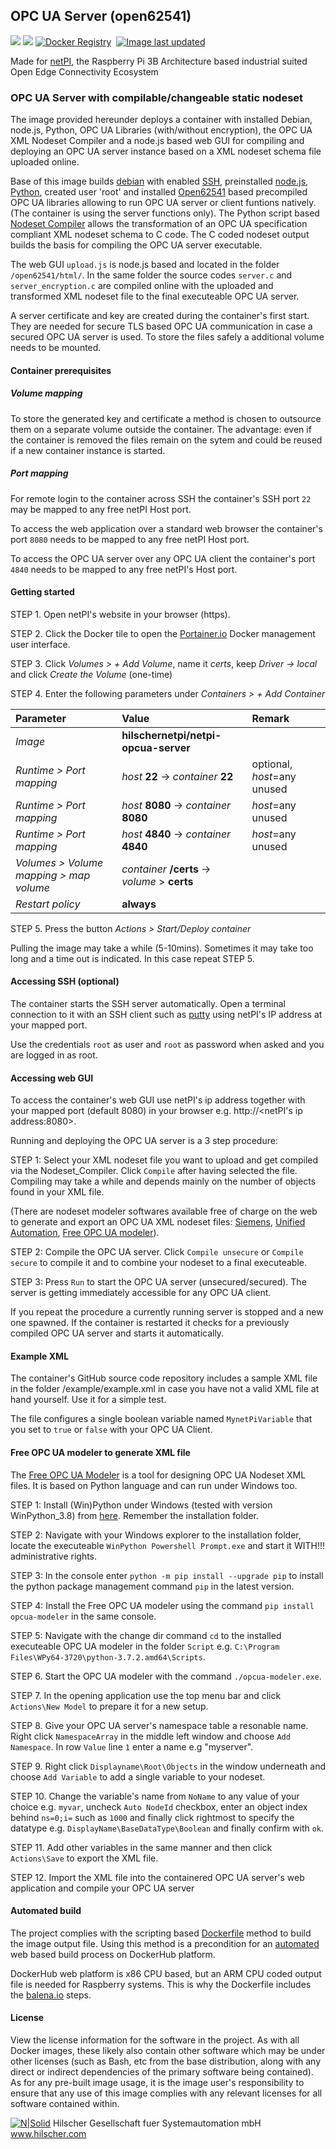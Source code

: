 ## OPC UA Server (open62541)

[![](https://images.microbadger.com/badges/image/hilschernetpi/netpi-raspbian.svg)](https://microbadger.com/images/hilschernetpi/netpi-opcua-server "OPC UA Server")
[![](https://images.microbadger.com/badges/commit/hilschernetpi/netpi-raspbian.svg)](https://microbadger.com/images/hilschernetpi//netpi-opcua-server "OPC UA Server")
[![Docker Registry](https://img.shields.io/docker/pulls/hilschernetpi/netpi-opcua-server.svg)](https://registry.hub.docker.com/u/hilschernetpi/netpi-opcua-server/)&nbsp;
[![Image last updated](https://img.shields.io/badge/dynamic/json.svg?url=https://api.microbadger.com/v1/images/hilschernetpi/netpi-opcua-server&label=Image%20last%20updated&query=$.LastUpdated&colorB=007ec6)](http://microbadger.com/images/hilschernetpi/netpi-opcua-server "Image last updated")&nbsp;

Made for [netPI](https://www.netiot.com/netpi/), the Raspberry Pi 3B Architecture based industrial suited Open Edge Connectivity Ecosystem

### OPC UA Server with compilable/changeable static nodeset

The image provided hereunder deploys a container with installed Debian, node.js, Python, OPC UA Libraries (with/without encryption), the OPC UA XML Nodeset Compiler and a node.js based web GUI for compiling and deploying an OPC UA server instance based on a XML nodeset schema file uploaded online.

Base of this image builds [debian](https://www.balena.io/docs/reference/base-images/base-images/) with enabled [SSH](https://en.wikipedia.org/wiki/Secure_Shell), preinstalled [node.js](https://nodejs.org/en/), [Python](https://www.python.org/), created user 'root' and installed [Open62541](https://open62541.org/) based precompiled OPC UA libraries allowing to run OPC UA server or client funtions natively. (The container is using the server functions only). The Python script based [Nodeset Compiler](https://open62541.org/doc/current/nodeset_compiler.html) allows the transformation of an OPC UA specification compliant XML nodeset schema to C code. The C coded nodeset output builds the basis for compiling the OPC UA server executable.

The web GUI `upload.js` is node.js based and located in the folder `/open62541/html/`. In the same folder the source codes `server.c` and `server_encryption.c` are compiled online with the uploaded and transformed XML nodeset file to the final executeable OPC UA server.

A server certificate and key are created during the container's first start. They are needed for secure TLS based OPC UA communication in case a secured OPC UA server is used. To store the files safely a additional volume needs to be mounted.

#### Container prerequisites

##### Volume mapping 

To store the generated key and certificate a method is chosen to outsource them on a separate volume outside the container. The advantage: even if the container is removed the files remain on the sytem and could be reused if a new container instance is started. 

##### Port mapping

For remote login to the container across SSH the container's SSH port `22` may be mapped to any free netPI Host port.

To access the web application over a standard web browser the container's port `8080` needs to be mapped to any free netPI Host port.

To access the OPC UA server over any OPC UA client the container's port `4840` needs to be mapped to any free netPI's Host port.

#### Getting started

STEP 1. Open netPI's website in your browser (https).

STEP 2. Click the Docker tile to open the [Portainer.io](http://portainer.io/) Docker management user interface.

STEP 3. Click *Volumes > + Add Volume*, name it *certs*, keep *Driver -> local* and click *Create the Volume* (one-time)

STEP 4. Enter the following parameters under *Containers > + Add Container*

Parameter | Value | Remark
:---------|:------ |:------
*Image* | **hilschernetpi/netpi-opcua-server**
*Runtime > Port mapping* | *host* **22** -> *container* **22** | optional, *host*=any unused
*Runtime > Port mapping* | *host* **8080** -> *container* **8080** | *host*=any unused
*Runtime > Port mapping* | *host* **4840** -> *container* **4840** | *host*=any unused
*Volumes > Volume mapping > map volume* | *container* **/certs** -> *volume* > **certs** |
*Restart policy* | **always**

STEP 5. Press the button *Actions > Start/Deploy container*

Pulling the image may take a while (5-10mins). Sometimes it may take too long and a time out is indicated. In this case repeat STEP 5.

#### Accessing SSH (optional)

The container starts the SSH server automatically. Open a terminal connection to it with an SSH client such as [putty](http://www.putty.org/) using netPI's IP address at your mapped port.

Use the credentials `root` as user and `root` as password when asked and you are logged in as root.

#### Accessing web GUI

To access the container's web GUI use netPI's ip address together with your mapped port (default 8080) in your browser e.g. http://<netPI's ip address:8080>.

Running and deploying the OPC UA server is a 3 step procedure:

STEP 1: Select your XML nodeset file you want to upload and get compiled via the Nodeset_Compiler. Click `Compile` after having selected the file. Compiling may take a while and depends mainly on the number of objects found in your XML file.

(There are nodeset modeler softwares available free of charge on the web to generate and export an OPC UA XML nodeset files: [Siemens](https://support.industry.siemens.com/cs/document/109755133/siemens-opc-ua-modeling-editor-(siome)-for-implementing-opc-ua-companion-specifications?dti=0&lc=en-BH), [Unified Automation](https://www.unified-automation.com/downloads/opc-ua-development.html), [Free OPC UA modeler](https://github.com/FreeOpcUa/opcua-modeler)).  

STEP 2: Compile the OPC UA server. Click `Compile unsecure` or `Compile secure` to compile it and to combine your nodeset to a final executeable.

STEP 3: Press `Run` to start the OPC UA server (unsecured/secured). The server is getting immediately accessible for any OPC UA client.

If you repeat the procedure a currently running server is stopped and a new one spawned. If the container is restarted it checks for a previously compiled OPC UA server and starts it automatically.

#### Example XML

The container's GitHub source code repository includes a sample XML file in the folder /example/example.xml in case you have not a valid XML file at hand yourself. Use it for a simple test.

The file configures a single boolean variable named `MynetPiVariable` that you set to `true` or `false` with your OPC UA Client.

#### Free OPC UA modeler to generate XML file

The [Free OPC UA Modeler](https://github.com/FreeOpcUa/opcua-modeler) is a tool for designing OPC UA Nodeset XML files. It is based on Python language and can run under Windows too.

STEP 1: Install (Win)Python under Windows (tested with version WinPython_3.8) from [here](https://sourceforge.net/projects/winpython/files/). Remember the installation folder.

STEP 2: Navigate with your Windows explorer to the installation folder, locate the executeable `WinPython Powershell Prompt.exe` and start it WITH!!! administrative rights.

STEP 3: In the console enter `python -m pip install --upgrade pip` to install the python package management command `pip` in the latest version.

STEP 4: Install the Free OPC UA modeler using the command `pip install opcua-modeler` in the same console.

STEP 5: Navigate with the change dir command `cd` to the installed executeable OPC UA modeler in the folder `Script` e.g. `C:\Program Files\WPy64-3720\python-3.7.2.amd64\Scripts`.

STEP 6. Start the OPC UA modeler with the command `./opcua-modeler.exe`.

STEP 7. In the opening application use the top menu bar and click `Actions\New Model` to prepare it for a new setup.

STEP 8. Give your OPC UA server's namespace table a resonable name. Right click `NamespaceArray` in the middle left window and choose `Add Namespace`. In row `Value` line `1` enter a name e.g "myserver".

STEP 9. Right click `Displayname\Root\Objects` in the window underneath and choose `Add Variable` to add a  single variable to your nodeset.

STEP 10. Change the variable's name from `NoName` to any value of your choice e.g. `myvar`, uncheck `Auto NodeId` checkbox, enter an object index behind `ns=0;i=` such as `1000` and finally click rightmost to specify the datatype e.g. `DisplayName\BaseDataType\Boolean` and finally confirm with `ok`.

STEP 11. Add other variables in the same manner and then click `Actions\Save` to export the XML file.

STEP 12. Import the XML file into the containered OPC UA server's web application and compile your OPC UA server

#### Automated build

The project complies with the scripting based [Dockerfile](https://docs.docker.com/engine/reference/builder/) method to build the image output file. Using this method is a precondition for an [automated](https://docs.docker.com/docker-hub/builds/) web based build process on DockerHub platform.

DockerHub web platform is x86 CPU based, but an ARM CPU coded output file is needed for Raspberry systems. This is why the Dockerfile includes the [balena.io](https://balena.io/blog/building-arm-containers-on-any-x86-machine-even-dockerhub/) steps.

#### License

View the license information for the software in the project. As with all Docker images, these likely also contain other software which may be under other licenses (such as Bash, etc from the base distribution, along with any direct or indirect dependencies of the primary software being contained).
As for any pre-built image usage, it is the image user's responsibility to ensure that any use of this image complies with any relevant licenses for all software contained within.

[![N|Solid](http://www.hilscher.com/fileadmin/templates/doctima_2013/resources/Images/logo_hilscher.png)](http://www.hilscher.com)  Hilscher Gesellschaft fuer Systemautomation mbH  www.hilscher.com
